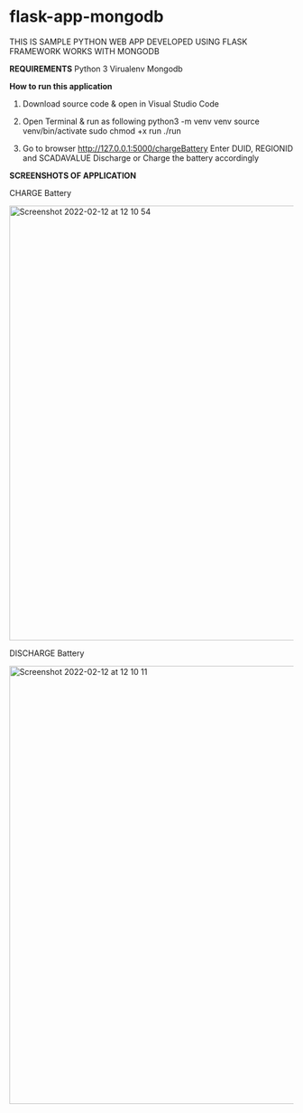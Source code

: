 # flask-app-mongodb
THIS IS SAMPLE PYTHON WEB APP DEVELOPED USING FLASK FRAMEWORK WORKS WITH MONGODB

**REQUIREMENTS**
  Python 3
  Virualenv
  Mongodb


**How to run this application**

1. Download source code & open in Visual Studio Code
2. Open Terminal & run as following 
   python3 -m venv venv
   source venv/bin/activate
   sudo chmod +x run
   ./run
   
3. Go to browser http://127.0.0.1:5000/chargeBattery
   Enter DUID, REGIONID and SCADAVALUE
   Discharge or Charge the battery accordingly
   


**SCREENSHOTS OF APPLICATION**

CHARGE Battery

<img width="770" alt="Screenshot 2022-02-12 at 12 10 54" src="https://user-images.githubusercontent.com/30314116/153692412-34ea5728-5544-481b-bd7e-0df49ff0e0dc.png">


DISCHARGE Battery

<img width="776" alt="Screenshot 2022-02-12 at 12 10 11" src="https://user-images.githubusercontent.com/30314116/153692376-6342301f-5606-4743-abf5-e6fc3854bda8.png">


